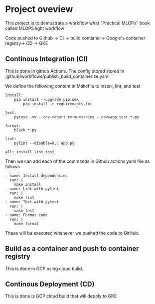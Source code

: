 

# Project oveview

This project is to demostrate a workflow what "Practical MLOPs" book called MLOPS light workflow

Code pushed to Github -> CI -> build contianer-> Google's container registry-> CD -> GKE


## Continous Integration (CI)

This is done in github Actions. The config stored stored in .github/workflows/publish_build_containerize.yaml

We define the following content in Makefile to install, lint, and test

```
install:
	pip install --upgrade pip &&\
		pip install -r requirements.txt

test:
	pytest -vv --cov-report term-missing --cov=app test_*.py

format:
	black *.py

lint:
	pylint --disable=R,C app.py 

all: install lint test
```

Then we can add each of the commands in Github actions yaml file as follows

```
- name: Install dependencies
  run: |
    make install
- name: Lint with pylint
  run: |
    make lint
- name: Test with pytest
  run: |
    make test
- name: Format code
  run: |
    make format

```
These will be executed whenever we pushed the code to GitHub.

## Build as a container and push to container registry

This is done in GCP using cloud build.

## Continous Deployment (CD)

This is done is GCP cloud build that will depoly to GKE
